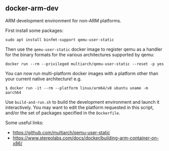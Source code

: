 docker-arm-dev
--------------

ARM development environment for non-ARM platforms.

First install some packages:

```
sudo apt install binfmt-support qemu-user-static
```

Then use the `qemu-user-static` docker image to register qemu as a handler for
the binary formats for the various architectures supported by qemu:

```
docker run --rm --privileged multiarch/qemu-user-static --reset -p yes
```

You can now run multi-platform docker images with a platform other than your
current native architecture! e.g.

```
$ docker run -it --rm --platform linux/arm64/v8 ubuntu uname -m
aarch64
```

Use `build-and-run.sh` to build the development environment and launch it
interactively. You may want to edit the platform requested in this script,
and/or the set of packages specified in the `Dockerfile`.

Some useful links:

* https://github.com/multiarch/qemu-user-static
* https://www.stereolabs.com/docs/docker/building-arm-container-on-x86/
